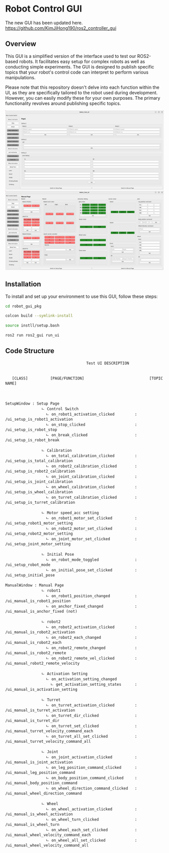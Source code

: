 # Robot Control GUI


The new GUI has been updated here. https://github.com/KimJiHong190/ros2_controller_gui


## Overview

This GUI is a simplified version of the interface used to test our ROS2-based robots. It facilitates easy setup for complex robots as well as conducting simple experiments. The GUI is designed to publish specific topics that your robot's control code can interpret to perform various manipulations. 

Please note that this repository doesn't delve into each function within the UI, as they are specifically tailored to the robot used during development. However, you can easily modify these for your own purposes. The primary functionality revolves around publishing specific topics.

![UI page](setup_page.png)
![UI page](manual_page.png)

## Installation

To install and set up your environment to use this GUI, follow these steps:

```bash
cd robot_gui_pkg
```

```bash
colcon build --symlink-install
```

```bash
source instll/setup.bash
```

```bash
ros2 run ros2_gui run_ui
```

## Code Structure

```
                                    Test UI DESCRIPTION
                                    
                                                     
   [CLASS]          [PAGE/FUNCTION]                             [TOPIC NAME]                         

                        
                
SetupWindow : Setup Page
                ㄴ Control Switch
                  ㄴ on_robot1_activation_clicked         : /ui_setup_is_robot1_activation
                  ㄴ on_stop_clicked                      : /ui_setup_is_robot_stop
                  ㄴ on_break_clicked                     : /ui_setup_is_robot_break
                            
                ㄴ Calibration
                  ㄴ on_total_calibration_clicked         : /ui_setup_is_total_calibration
                  ㄴ on_robot2_calibration_clicked        : /ui_setup_is_robot2_calibration
                  ㄴ on_joint_calibration_clicked         : /ui_setup_is_joint_calibration
                  ㄴ on_wheel_calibration_clicked         : /ui_setup_is_wheel_calibration
                  ㄴ on_turret_calibration_clicked        : /ui_setup_is_turret_calibration
                            
                ㄴ Motor speed_acc setting
                  ㄴ on_robot1_motor_set_clicked          : /ui_setup_robot1_motor_setting
                  ㄴ on_robot2_motor_set_clicked          : /ui_setup_robot2_motor_setting
                  ㄴ on_joint_motor_set_clicked           : /ui_setup_joint_motor_setting
                            
                ㄴ Initial Pose
                  ㄴ on_robot_mode_toggled                : /ui_setup_robot_mode
                  ㄴ on_initial_pose_set_clicked          : /ui_setup_initial_pose

ManualWindow : Manual Page
                ㄴ robot1                                       
                  ㄴ on_robot1_position_changed           : /ui_manual_is_robot1_position
                  ㄴ on_anchor_fixed_changed              : /ui_manual_is_anchor_fixed (not)
 
                ㄴ robot2
                  ㄴ on_robot2_activation_clicked         : /ui_manual_is_robot2_activation
                  ㄴ on_robot2_each_changed               : /ui_manual_is_robot2_each
                  ㄴ on_robot2_remote_changed             : /ui_manual_is_robot2_remote
                  ㄴ on_robot2_remote_vel_clicked         : /ui_manual_robot2_remote_velocity
                            
                ㄴ Activation Setting
                  ㄴ on_activation_setting_changed            
                    ㄴ get_activation_setting_states      : /ui_manual_is_activation_setting
                            
                ㄴ Turret
                  ㄴ on_turret_activation_clicked         : /ui_manual_is_turret_activation
                  ㄴ on_turret_dir_clicked                : /ui_manual_is_turret_dir
                  ㄴ on_turret_set_clicked                : /ui_manual_turret_velocity_command_each
                  ㄴ on_turret_all_set_clicked            : /ui_manual_turret_velocity_command_all
                            
                ㄴ Joint
                  ㄴ on_joint_activation_clicked          : /ui_manual_is_joint_activation
                  ㄴ on_leg_position_command_clicked      : /ui_manual_leg_position_command
                  ㄴ on_body_position_command_clicked     : /ui_manual_body_position_command
                  ㄴ on_wheel_direction_command_clicked   : /ui_manual_wheel_direction_command
                    
                ㄴ Wheel
                  ㄴ on_wheel_activation_clicked          : /ui_manual_is_wheel_activation
                  ㄴ on_wheel_turn_clicked                : /ui_manual_is_wheel_turn
                  ㄴ on_wheel_each_set_clicked            : /ui_manual_wheel_velocity_command_each
                  ㄴ on_wheel_all_set_clicked             : /ui_manual_wheel_velocity_command_all

```
